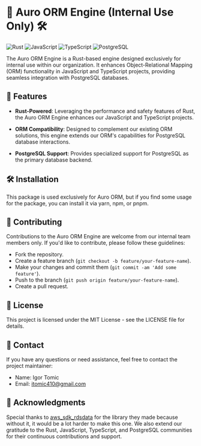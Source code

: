 # 🚀 Auro ORM Engine (Internal Use Only) 🛠️

![Rust](https://img.shields.io/badge/Rust-%23000000.svg?style=for-the-badge&logo=rust&logoColor=white)
![JavaScript](https://img.shields.io/badge/JavaScript-%23F7DF1E.svg?style=for-the-badge&logo=javascript&logoColor=black)
![TypeScript](https://img.shields.io/badge/TypeScript-%23007ACC.svg?style=for-the-badge&logo=typescript&logoColor=white)
![PostgreSQL](https://img.shields.io/badge/Database-PostgreSQL-%23336791.svg?style=for-the-badge&logo=postgresql&logoColor=white)

The Auro ORM Engine is a Rust-based engine designed exclusively for internal use within our organization. It enhances Object-Relational Mapping (ORM) functionality in JavaScript and TypeScript projects, providing seamless integration with PostgreSQL databases.

## 🚀 Features

- **Rust-Powered**: Leveraging the performance and safety features of Rust, the Auro ORM Engine enhances our JavaScript and TypeScript projects.

- **ORM Compatibility**: Designed to complement our existing ORM solutions, this engine extends our ORM's capabilities for PostgreSQL database interactions.

- **PostgreSQL Support**: Provides specialized support for PostgreSQL as the primary database backend.

## 🛠️ Installation

This package is used exclusively for Auro ORM, but if you find some usage for the package, you can install it via yarn, npm, or pnpm.

## 🤝 Contributing

Contributions to the Auro ORM Engine are welcome from our internal team members only. If you'd like to contribute, please follow these guidelines:

- Fork the repository.
- Create a feature branch (`git checkout -b feature/your-feature-name`).
- Make your changes and commit them (`git commit -am 'Add some feature'`).
- Push to the branch (`git push origin feature/your-feature-name`).
- Create a pull request.

## 📝 License

This project is licensed under the MIT License - see the LICENSE file for details.

## 📧 Contact

If you have any questions or need assistance, feel free to contact the project maintainer:

- Name: Igor Tomic
- Email: itomic410@gmail.com

## 🙌 Acknowledgments

Special thanks to [aws_sdk_rdsdata](https://docs.rs/aws-sdk-rdsdata/latest/aws_sdk_rdsdata/) for the library they made because without it, it would be a lot harder to make this one. We also extend our gratitude to the Rust, JavaScript, TypeScript, and PostgreSQL communities for their continuous contributions and support.
